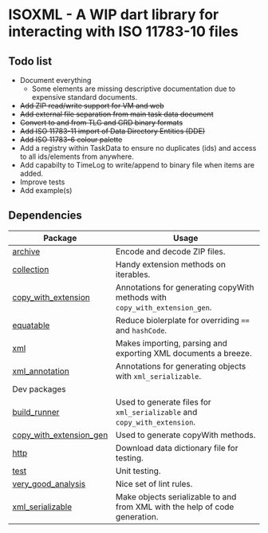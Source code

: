 # ISOXML - A WIP dart library for interacting with ISO 11783-10 files

## Todo list

* Document everything
  * Some elements are missing descriptive documentation due to expensive standard documents.
* ~~Add ZIP read/write support for VM and web~~
* ~~Add external file separation from main task data document~~
* ~~Convert to and from TLG and GRD binary formats~~
* ~~Add ISO 11783-11 import of Data Directory Entities (DDE)~~
* ~~Add ISO 11783-6 colour palette~~
* Add a registry within TaskData to ensure no duplicates (ids) and access to all ids/elements from anywhere.
* Add capabilty to TimeLog to write/append to binary file when items are added.
* Improve tests
* Add example(s)

## Dependencies

| Package | Usage |
| ------- | ----------- |
| [archive](https://pub.dev/packages/archive) | Encode and decode ZIP files. |
| [collection](https://pub.dev/packages/collection) | Handy extension methods on iterables. |
| [copy_with_extension](https://pub.dev/packages/copy_with_extension) | Annotations for generating copyWith methods with `copy_with_extension_gen`. |
| [equatable](https://pub.dev/packages/equatable) | Reduce biolerplate for overriding `==` and `hashCode`. |
| [xml](https://pub.dev/packages/xml) | Makes importing, parsing and exporting XML documents a breeze. |
| [xml_annotation](https://pub.dev/packages/xml_annotation) | Annotations for generating objects with `xml_serializable`. |
| Dev packages| |
| [build_runner](https://pub.dev/packages/build_runner) | Used to generate files for `xml_serializable` and `copy_with_extension`. |
| [copy_with_extension_gen](https://pub.dev/packages/copy_with_extension_gen) | Used to generate copyWith methods. |
| [http](https://pub.dev/packages/http) | Download data dictionary file for testing. |
| [test](https://pub.dev/packages/test) | Unit testing. |
| [very_good_analysis](https://pub.dev/packages/very_good_analysis) | Nice set of lint rules. |
| [xml_serializable](https://pub.dev/packages/xml_serializable) | Make objects serializable to and from XML with the help of code generation. |
